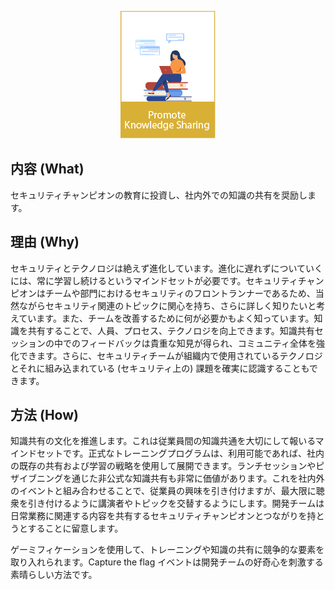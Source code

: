 <p align="center">
  <img src="https://raw.githubusercontent.com/OWASP/Security-Champions/refs/heads/main/docs/assets/images/principles/OWASP%20Security%20Champions%20Manifesto%20icon7.png" /><br>
</p>

## 内容 (What)

セキュリティチャンピオンの教育に投資し、社内外での知識の共有を奨励します。

## 理由 (Why)

セキュリティとテクノロジは絶えず進化しています。進化に遅れずについていくには、常に学習し続けるというマインドセットが必要です。セキュリティチャンピオンはチームや部門におけるセキュリティのフロントランナーであるため、当然ながらセキュリティ関連のトピックに関心を持ち、さらに詳しく知りたいと考えています。また、チームを改善するために何が必要かもよく知っています。知識を共有することで、人員、プロセス、テクノロジを向上できます。知識共有セッションの中でのフィードバックは貴重な知見が得られ、コミュニティ全体を強化できます。さらに、セキュリティチームが組織内で使用されているテクノロジとそれに組み込まれている (セキュリティ上の) 課題を確実に認識することもできます。

## 方法 (How)

知識共有の文化を推進します。これは従業員間の知識共通を大切にして報いるマインドセットです。正式なトレーニングプログラムは、利用可能であれば、社内の既存の共有および学習の戦略を使用して展開できます。ランチセッションやピザイブニングを通じた非公式な知識共有も非常に価値があります。これを社内外のイベントと組み合わせることで、従業員の興味を引き付けますが、最大限に聴衆を引き付けるように講演者やトピックを交替するようにします。開発チームは日常業務に関連する内容を共有するセキュリティチャンピオンとつながりを持とうとすることに留意します。

ゲーミフィケーションを使用して、トレーニングや知識の共有に競争的な要素を取り入れられます。Capture the flag イベントは開発チームの好奇心を刺激する素晴らしい方法です。
